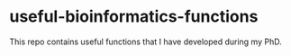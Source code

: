 # useful-bioinformatics-functions
This repo contains useful functions that I have developed during my PhD. 

